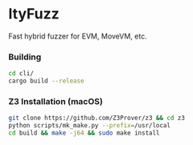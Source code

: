 # ItyFuzz
Fast hybrid fuzzer for EVM, MoveVM, etc.


### Building
```bash
cd cli/
cargo build --release
```

### Z3 Installation (macOS)
```bash
git clone https://github.com/Z3Prover/z3 && cd z3
python scripts/mk_make.py --prefix=/usr/local
cd build && make -j64 && sudo make install
```
